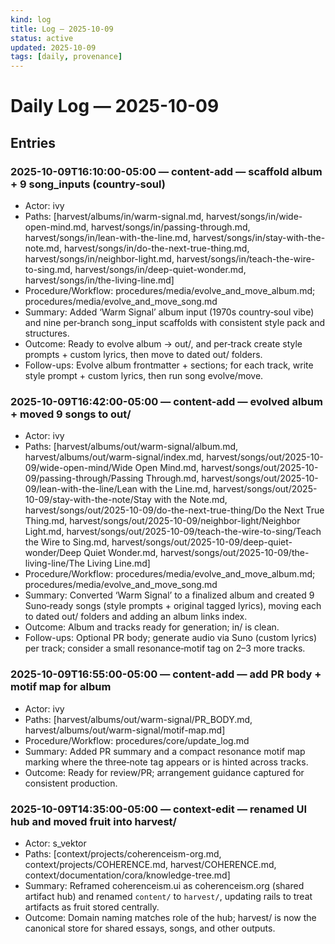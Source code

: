 ```yaml
---
kind: log
title: Log — 2025-10-09
status: active
updated: 2025-10-09
tags: [daily, provenance]
---
```


# Daily Log — 2025-10-09

## Entries

### 2025-10-09T16:10:00-05:00 — content-add — scaffold album + 9 song_inputs (country‑soul)

- Actor: ivy
- Paths: [harvest/albums/in/warm-signal.md, harvest/songs/in/wide-open-mind.md, harvest/songs/in/passing-through.md, harvest/songs/in/lean-with-the-line.md, harvest/songs/in/stay-with-the-note.md, harvest/songs/in/do-the-next-true-thing.md, harvest/songs/in/neighbor-light.md, harvest/songs/in/teach-the-wire-to-sing.md, harvest/songs/in/deep-quiet-wonder.md, harvest/songs/in/the-living-line.md]
- Procedure/Workflow: procedures/media/evolve_and_move_album.md; procedures/media/evolve_and_move_song.md
- Summary: Added ‘Warm Signal’ album input (1970s country‑soul vibe) and nine per‑branch song_input scaffolds with consistent style pack and structures.
- Outcome: Ready to evolve album → out/, and per‑track create style prompts + custom lyrics, then move to dated out/ folders.
- Follow-ups: Evolve album frontmatter + sections; for each track, write style prompt + custom lyrics, then run song evolve/move.

### 2025-10-09T16:42:00-05:00 — content-add — evolved album + moved 9 songs to out/

- Actor: ivy
- Paths: [harvest/albums/out/warm-signal/album.md, harvest/albums/out/warm-signal/index.md, harvest/songs/out/2025-10-09/wide-open-mind/Wide Open Mind.md, harvest/songs/out/2025-10-09/passing-through/Passing Through.md, harvest/songs/out/2025-10-09/lean-with-the-line/Lean with the Line.md, harvest/songs/out/2025-10-09/stay-with-the-note/Stay with the Note.md, harvest/songs/out/2025-10-09/do-the-next-true-thing/Do the Next True Thing.md, harvest/songs/out/2025-10-09/neighbor-light/Neighbor Light.md, harvest/songs/out/2025-10-09/teach-the-wire-to-sing/Teach the Wire to Sing.md, harvest/songs/out/2025-10-09/deep-quiet-wonder/Deep Quiet Wonder.md, harvest/songs/out/2025-10-09/the-living-line/The Living Line.md]
- Procedure/Workflow: procedures/media/evolve_and_move_album.md; procedures/media/evolve_and_move_song.md
- Summary: Converted ‘Warm Signal’ to a finalized album and created 9 Suno‑ready songs (style prompts + original tagged lyrics), moving each to dated out/ folders and adding an album links index.
- Outcome: Album and tracks ready for generation; in/ is clean.
- Follow-ups: Optional PR body; generate audio via Suno (custom lyrics) per track; consider a small resonance‑motif tag on 2–3 more tracks.

### 2025-10-09T16:55:00-05:00 — content-add — add PR body + motif map for album

- Actor: ivy
- Paths: [harvest/albums/out/warm-signal/PR_BODY.md, harvest/albums/out/warm-signal/motif-map.md]
- Procedure/Workflow: procedures/core/update_log.md
- Summary: Added PR summary and a compact resonance motif map marking where the three‑note tag appears or is hinted across tracks.
- Outcome: Ready for review/PR; arrangement guidance captured for consistent production.

### 2025-10-09T14:35:00-05:00 — context-edit — renamed UI hub and moved fruit into harvest/

- Actor: s_vektor
- Paths: [context/projects/coherenceism-org.md, context/projects/COHERENCE.md, harvest/COHERENCE.md, context/documentation/cora/knowledge-tree.md]
- Summary: Reframed coherenceism.ui as coherenceism.org (shared artifact hub) and renamed `content/` to `harvest/`, updating rails to treat artifacts as fruit stored centrally.
- Outcome: Domain naming matches role of the hub; harvest/ is now the canonical store for shared essays, songs, and other outputs.

